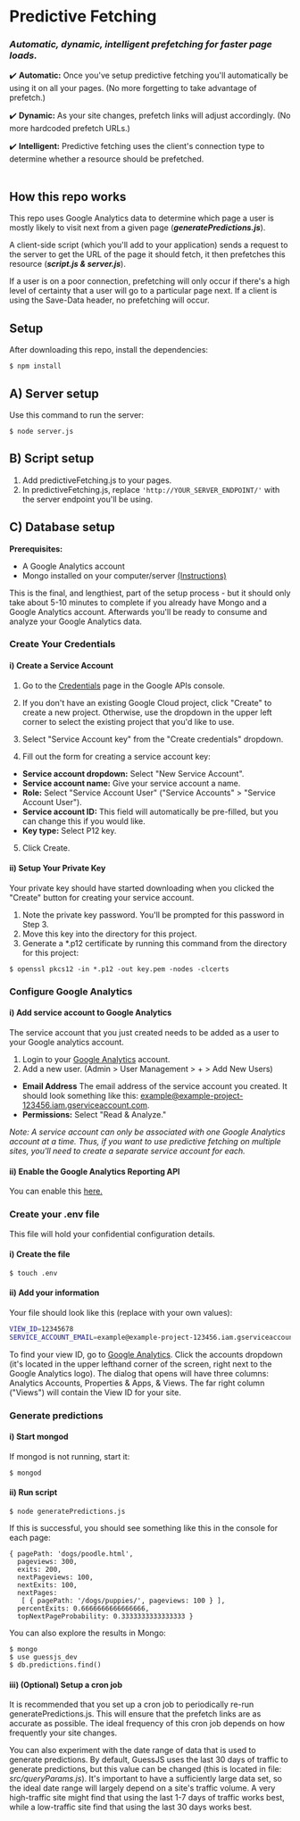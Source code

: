 # Predictive Fetching
### *Automatic, dynamic, intelligent prefetching for faster page loads.*
:heavy_check_mark: **Automatic:** Once you've setup predictive fetching you'll automatically be using it on all your pages. (No more forgetting to take advantage of prefetch.)

:heavy_check_mark: **Dynamic:** As your site changes, prefetch links will adjust accordingly. (No more hardcoded prefetch URLs.) 

:heavy_check_mark: **Intelligent:** Predictive fetching uses the client's connection type to determine whether a resource should be prefetched.
<br></br>

## How this repo works
This repo uses Google Analytics data to determine which page a user is mostly likely to visit next from a given page (***generatePredictions.js***).

A client-side script (which you'll add to your application) sends a request to the server to get the URL of the page it should fetch, it then prefetches this resource (***script.js & server.js***).

If a user is on a poor connection, prefetching will only occur if there's a high level of certainty that a user will go to a particular page next. If a client is using the Save-Data header, no prefetching will occur.

## Setup
After downloading this repo, install the dependencies:
```
$ npm install
```

## A) Server setup
Use this command to run the server:
```
$ node server.js
```

## B) Script setup
1. Add predictiveFetching.js to your pages.
2. In predictiveFetching.js, replace ```'http://YOUR_SERVER_ENDPOINT/'``` with the server endpoint you'll be using.


## C) Database setup

**Prerequisites:**
- A Google Analytics account
- Mongo installed on your computer/server [(Instructions)](https://docs.mongodb.com/manual/installation/)

This is the final, and lengthiest, part of the setup process - but it should only take about 5-10 minutes to complete if you already have Mongo and a Google Analytics account. Afterwards you'll be ready to consume and analyze your Google Analytics data.

### Create Your Credentials

#### i) Create a Service Account

1. Go to the [Credentials](https://console.developers.google.com/apis/credentials) page in the Google APIs console. 

2. If you don't have an existing Google Cloud project, click "Create" to create a new project. Otherwise, use the dropdown in the upper left corner to select the existing project that you'd like to use.

3. Select "Service Account key" from the "Create credentials" dropdown.

4. Fill out the form for creating a service account key:
- **Service account dropdown:** Select "New Service Account".
- **Service account name:** Give your service account a name.
- **Role:** Select "Service Account User" ("Service Accounts" > "Service Account User").
- **Service account ID:** This field will automatically be pre-filled, but you can change this if you would like.
- **Key type:** Select P12 key.

5. Click Create.

#### ii) Setup Your Private Key

Your private key should have started downloading when you clicked the "Create" button for creating your service account.
1. Note the private key password. You'll be prompted for this password in Step 3.
2. Move this key into the directory for this project.
3. Generate a *.p12 certificate by running this command from the directory for this project: 
```
$ openssl pkcs12 -in *.p12 -out key.pem -nodes -clcerts
```

### Configure Google Analytics

#### i) Add service account to Google Analytics
The service account that you just created needs to be added as a user to your Google analytics account.
1. Login to your [Google Analytics](https://analytics.google.com/analytics/web/) account.
2. Add a new user. (Admin > User Management > + > Add New Users)
- **Email Address** The email address of the service account you created. It should look something like this: example@example-project-123456.iam.gserviceaccount.com.
- **Permissions:** Select "Read & Analyze."

*Note: A service account can only be associated with one Google Analytics account at a time. Thus, if you want to use predictive fetching on multiple sites, you'll need to create a separate service account for each.*

#### ii) Enable the Google Analytics Reporting API
You can enable this [here.](https://console.developers.google.com/flows/enableapi?apiid=analyticsreporting.googleapis.com&credential=client_key)

### Create your .env file

This file will hold your confidential configuration details.

#### i) Create the file

```
$ touch .env
```

#### ii) Add your information
Your file should look like this (replace with your own values):

```bash
VIEW_ID=12345678
SERVICE_ACCOUNT_EMAIL=example@example-project-123456.iam.gserviceaccount.com
```

To find your view ID, go to [Google Analytics](https://analytics.google.com/analytics/web/).
Click the accounts dropdown (it's located in the upper lefthand corner  of the screen, right next to the Google Analytics logo). The dialog that opens will have three columns: Analytics Accounts, Properties & Apps, & Views. The far right column ("Views") will contain the View ID for your site.

### Generate predictions

#### i) Start mongod
If mongod is not running, start it:
```
$ mongod
```

#### ii) Run script
```
$ node generatePredictions.js
```

If this is successful, you should see something like this in the console for each page:
```
{ pagePath: 'dogs/poodle.html',
  pageviews: 300,
  exits: 200,
  nextPageviews: 100,
  nextExits: 100,
  nextPages:
   [ { pagePath: '/dogs/puppies/', pageviews: 100 } ],
  percentExits: 0.6666666666666666,
  topNextPageProbability: 0.3333333333333333 }
```

You can also explore the results in Mongo:
```
$ mongo
$ use guessjs_dev
$ db.predictions.find()
```

#### iii) (Optional) Setup a cron job
It is recommended that you set up a cron job to periodically re-run generatePredictions.js. This will ensure that the prefetch links are as accurate as possible. The ideal frequency of this cron job depends on how frequently your site changes.

You can also experiment with the date range of data that is used to generate predictions. By default, GuessJS uses the last 30 days of traffic to generate predictions, but this value can be changed (this is located in file: *src/queryParams.js*). It's important to have a sufficiently large data set, so the ideal date range will largely depend on a site's traffic volume. A very high-traffic site might find that using the last 1-7 days of traffic works best, while a low-traffic site find that using the last 30 days works best.